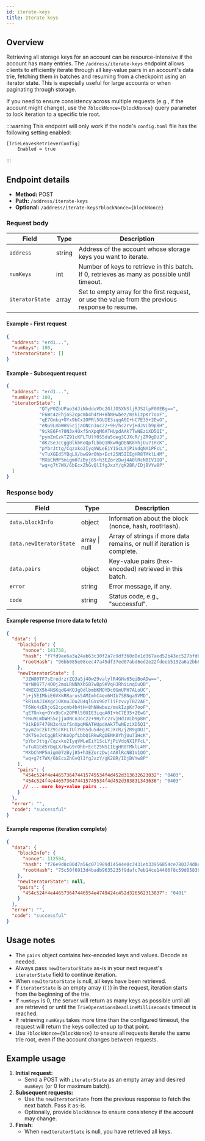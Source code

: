 ```yaml
---
id: iterate-keys
title: Iterate keys
---
```


[comment]: # (mx-abstract)

## Overview

Retrieving all storage keys for an account can be resource-intensive if the account has many entries. The `/address/iterate-keys` endpoint allows clients to efficiently iterate through all key-value pairs in an account's data trie, fetching them in batches and resuming from a checkpoint using an iterator state. This is especially useful for large accounts or when paginating through storage.

If you need to ensure consistency across multiple requests (e.g., if the account might change), use the `?blockNonce={blockNonce}` query parameter to lock iteration to a specific trie root.

:::warning
This endpoint will only work if the node's `config.toml` file has the following setting enabled:

```
[TrieLeavesRetrieverConfig]
    Enabled = true
```
:::

[comment]: # (mx-context-auto)

## Endpoint details

- **Method:** POST
- **Path:** `/address/iterate-keys`
- **Optional:** `/address/iterate-keys?blockNonce={blockNonce}`

### Request body

| Field          | Type   | Description                                                                                       |
| -------------- | ------ | --------------------------------------------------------------------------------------------------|
| `address`      | string | Address of the account whose storage keys you want to iterate.                                    |
| `numKeys`      | int    | Number of keys to retrieve in this batch. If 0, retrieves as many as possible until timeout.      |
| `iteratorState`| array  | Set to empty array for the first request, or use the value from the previous response to resume.  |

#### Example - First request

```json
{
  "address": "erd1...",
  "numKeys": 100,
  "iteratorState": []
}
```

#### Example - Subsequent request

```json
{
  "address": "erd1...",
  "numKeys": 100,
  "iteratorState": [
            "QTyP0ZbUPao3dJiNhdduVDc2GlJO5XNSljRJS2lpF00EBg==",
            "F6Wc4zEhjoS2cpcmb4h4tH+8hNHwbez/mskIzpKr7ooF",
            "qE7Onkq+OYx9bCx2OPRl5GUIE3iqqA0I+hC7E35+2EwG",
            "eNu9LmbWHS5cjjaONCn3oc22+9H/hc2rvjHdJVLb9p8H",
            "9ikE6F470N3x4UxfSnXpqM6ATHUpdAAk7TwNEziXD5QI",
            "pymZnCzkTZ91cKFLTUlY0S5du5deg3CJXcR/jZR9gDUJ",
            "dK7SeJcCggBlkhKoQpfLbbQ1RkwRgDENK8YhjUu71HcK",
            "pYbrJttg/Cqzxko2IyqVWLeEiY1ScLYjPiVdqNX1PFcL",
            "vTuXGEd5YBqLX/bwG9rOhb+Ect25N5IIEgHR8TMklL4M",
            "MXbChMP5migm07zByj85+h3EZorzDwj4A0lRcNBIV1QO",
            "wq+g7t7WX/6bEcxZhGvQlIfgJxzY/gK2BR/IDjBVYw8P"
  ]
}
```


### Response body

| Field                   | Type                | Description                                                                 |
|-------------------------|---------------------|-----------------------------------------------------------------------------|
| `data.blockInfo`        | object              | Information about the block (nonce, hash, rootHash).                        |
| `data.newIteratorState` | array \| null       | Array of strings if more data remains, or null if iteration is complete.    |
| `data.pairs`            | object              | Key-value pairs (hex-encoded) retrieved in this batch.                      |
| `error`                 | string              | Error message, if any.                                                      |
| `code`                  | string              | Status code, e.g., "successful".                                            |

#### Example response (more data to fetch)

```json
{
  "data": {
    "blockInfo": {
      "nonce": 141738,
      "hash": "f7fd9ee6a3a24ab63c30f2a7c9df360d8e1d367aed52b43ec527bfd6aa8eae35",
      "rootHash": "96bb085e08cec47a45df37ed07abd6ed2e22fdeeb5192a6a2bb624cb8c18b3e1"
    },
    "newIteratorState": [
      "JZWO0TF7sEredrzrZQ3aSj40w29valylR4GHv65qiBoADw==",
      "WrN0877/4OOj2muLRNNhXbSB7wBpSKVqHJRhiinqOuQB",
      "4WECDX5h4NSKqdG4KOJgOdlbmbKMOYDc0GmUPH7ALoUC",
      "j+j5EIMbiE6VXkRRarus5AMImhC4eo6HIb7SBNga9VMD",
      "kR1nAJ1HXgc1OKnuJOu2U4qlGVx90zTiiFzvvyTBZ2AE",
      "F6Wc4zEhjoS2cpcmb4h4tH+8hNHwbez/mskIzpKr7ooF",
      "qE7Onkq+OYx9bCx2OPRl5GUIE3iqqA0I+hC7E35+2EwG",
      "eNu9LmbWHS5cjjaONCn3oc22+9H/hc2rvjHdJVLb9p8H",
      "9ikE6F470N3x4UxfSnXpqM6ATHUpdAAk7TwNEziXD5QI",
      "pymZnCzkTZ91cKFLTUlY0S5du5deg3CJXcR/jZR9gDUJ",
      "dK7SeJcCggBlkhKoQpfLbbQ1RkwRgDENK8YhjUu71HcK",
      "pYbrJttg/Cqzxko2IyqVWLeEiY1ScLYjPiVdqNX1PFcL",
      "vTuXGEd5YBqLX/bwG9rOhb+Ect25N5IIEgHR8TMklL4M",
      "MXbChMP5migm07zByj85+h3EZorzDwj4A0lRcNBIV1QO",
      "wq+g7t7WX/6bEcxZhGvQlIfgJxzY/gK2BR/IDjBVYw8P"
    ],
    "pairs": {
      "454c524f4e4465736474415745534f4d452d313632623032": "0403",
      "454c524f4e4465736474415745534f4d452d383831343636": "0403"
      // ... more key-value pairs ...
    }
  },
  "error": "",
  "code": "successful"
}
```

#### Example response (iteration complete)

```json
{
  "data": {
    "blockInfo": {
      "nonce": 112594,
      "hash": "f26e9d8c00d7a56c071989d14544e0c3431eb33956854ce780374d8c08b4aa9f",
      "rootHash": "75c50f6913d4badb9635235f9dafc7eb14ce14406f8c59d05838ff25021c009f"
    },
    "newIteratorState": null,
    "pairs": {
      "454c524f4e446573647446554e4749424c452d326562313837": "0401"
    }
  },
  "error": "",
  "code": "successful"
}
```

[comment]: # (mx-context-auto)

## Usage notes

- The `pairs` object contains hex-encoded keys and values. Decode as needed.
- Always pass `newIteratorState` as-is in your next request's `iteratorState` field to continue iteration.
- When `newIteratorState` is null, all keys have been retrieved.
- If `iteratorState` is an empty array (`[]`) in the request, iteration starts from the beginning of the trie.
- If `numKeys` is 0, the server will return as many keys as possible until all are retrieved or until the `TrieOperationsDeadlineMilliseconds` timeout is reached.
- If retrieving `numKeys` takes more time than the configured timeout, the request will return the keys collected up to that point.
- Use `?blockNonce={blockNonce}` to ensure all requests iterate the same trie root, even if the account changes between requests.

[comment]: # (mx-context-auto)

## Example usage

1. **Initial request:**
   - Send a POST with `iteratorState` as an empty array and desired `numKeys` (or 0 for maximum batch).
2. **Subsequent requests:**
   - Use the `newIteratorState` from the previous response to fetch the next batch. Pass it as-is.
   - Optionally, provide `blockNonce` to ensure consistency if the account may change.
3. **Finish:**
   - When `newIteratorState` is null, you have retrieved all keys.
